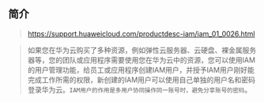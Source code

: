 ## 简介


>https://support.huaweicloud.com/productdesc-iam/iam_01_0026.html


>如果您在华为云购买了多种资源，例如弹性云服务器、云硬盘、裸金属服务器等，您的团队或应用程序需要使用您在华为云中的资源，您可以使用IAM的用户管理功能，给员工或应用程序创建IAM用户，并授予IAM用户刚好能完成工作所需的权限，新创建的IAM用户可以使用自己单独的用户名和密码登录华为云。`IAM用户的作用是多用户协同操作同一账号时，避免分享账号的密码`。























